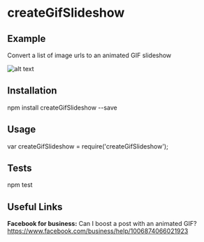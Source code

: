 createGifSlideshow
=========

## Example

Convert a list of image urls to an animated GIF slideshow

![alt text](https://raw.githubusercontent.com/patrick-michelberger/createGifSlideshow/master/example.gif)

## Installation

  npm install createGifSlideshow --save

## Usage

  var createGifSlideshow = require('createGifSlideshow');

## Tests

  npm test

## Useful Links
**Facebook for business:** Can I boost a post with an animated GIF? <https://www.facebook.com/business/help/1006874066021923>
